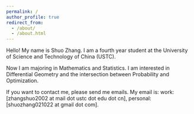 ```yaml
---
permalink: /
author_profile: true
redirect_from: 
  - /about/
  - /about.html
---
```


Hello! My name is Shuo Zhang. I am a fourth year student at the University of Science and Technology of China (USTC). 

Now I am majoring in Mathematics and Statistics. I am interested in Differential Geometry and the intersection between Probability and Optimization. 

If you want to contact me, please send me emails. My email is: work:[zhangshuo2002 at mail dot ustc dot edu dot cn], personal:[shuozhang021022 at gmail dot com]. 
